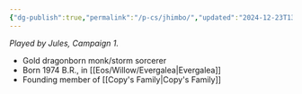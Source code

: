 ```yaml
---
{"dg-publish":true,"permalink":"/p-cs/jhimbo/","updated":"2024-12-23T13:36:07.162-05:00"}
---
```


*Played by Jules, Campaign 1.*

- Gold dragonborn monk/storm sorcerer
- Born 1974 B.R., in [[Eos/Willow/Evergalea\|Evergalea]]
- Founding member of [[Copy's Family\|Copy's Family]]